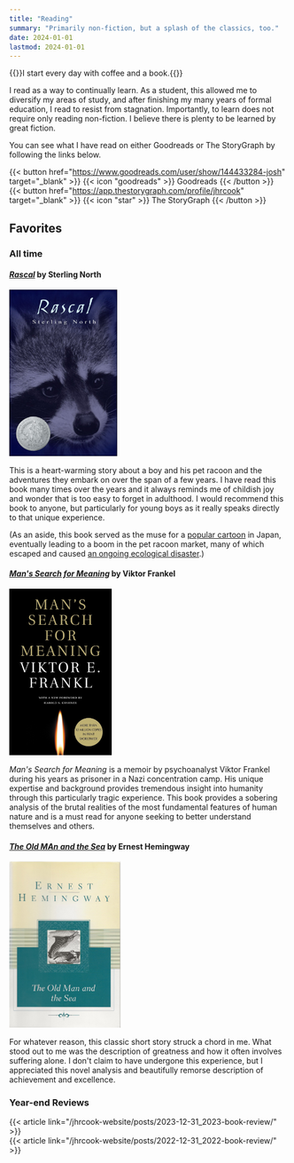 ```yaml
---
title: "Reading"
summary: "Primarily non-fiction, but a splash of the classics, too."
date: 2024-01-01
lastmod: 2024-01-01
---
```


{{<lead>}}I start every day with coffee and a book.{{</lead>}}

I read as a way to continually learn.
As a student, this allowed me to diversify my areas of study, and after finishing my many years of formal education, I read to resist from stagnation.
Importantly, to learn does not require only reading non-fiction.
I believe there is plenty to be learned by great fiction.

You can see what I have read on either Goodreads or The StoryGraph by following the links below.

{{< button href="https://www.goodreads.com/user/show/144433284-josh" target="_blank" >}}
{{< icon "goodreads" >}} Goodreads
{{< /button >}}
&nbsp;
{{< button href="https://app.thestorygraph.com/profile/jhrcook" target="_blank" >}}
{{< icon "star" >}} The StoryGraph
{{< /button >}}

## Favorites

### All time

#### [*Rascal*](https://www.goodreads.com/book/show/967511.Rascal) by Sterling North

<img src="./assets/rascal.jpg" alt="Rascal cover image." style="height:300px"/>

This is a heart-warming story about a boy and his pet racoon and the adventures they embark on over the span of a few years.
I have read this book many times over the years and it always reminds me of childish joy and wonder that is too easy to forget in adulthood.
I would recommend this book to anyone, but particularly for young boys as it really speaks directly to that unique experience.

(As an aside, this book served as the muse for a [popular cartoon](https://en.wikipedia.org/wiki/Rascal_the_Raccoon) in Japan, eventually leading to a boom in the pet racoon market, many of which escaped and caused [an ongoing ecological disaster](https://www.smithsonianmag.com/smart-news/childrens-book-behind-japans-raccoon-problem-180954577/).)

#### [*Man's Search for Meaning*](https://www.goodreads.com/book/show/4069.Man_s_Search_for_Meaning) by Viktor Frankel

<img src="./assets/search-for-meaning.jpg" alt="Man's Search for Meaning cover image." style="height:300px"/>

*Man's Search for Meaning* is a memoir by psychoanalyst Viktor Frankel during his years as prisoner in a Nazi concentration camp.
His unique expertise and background provides tremendous insight into humanity through this particularly tragic experience.
This book provides a sobering analysis of the brutal realities of the most fundamental features of human nature and is a must read for anyone seeking to better understand themselves and others.

#### [*The Old MAn and the Sea*](https://www.goodreads.com/book/show/2165.The_Old_Man_and_the_Sea) by Ernest Hemingway

<img src="./assets/old-man-sea.jpg" alt="The Old Man and the Sea cover image." style="height:300px"/>

For whatever reason, this classic short story struck a chord in me.
What stood out to me was the description of greatness and how it often involves suffering alone.
I don't claim to have undergone this experience, but I appreciated this novel analysis and beautifully remorse description of achievement and excellence.

### Year-end Reviews

{{< article  link="/jhrcook-website/posts/2023-12-31_2023-book-review/"  >}}
<br>
{{< article  link="/jhrcook-website/posts/2022-12-31_2022-book-review/"  >}}
